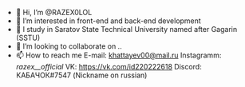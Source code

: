 - 👋 Hi, I’m @RAZEX0LOL
- 👀 I’m interested in front-end and back-end development
- 🌱 I study in Saratov State Technical University named after Gagarin (SSTU)
- 💞️ I’m looking to collaborate on ..
- 📫 How to reach me 
E-mail: khattayev00@mail.ru
Instagramm: _razex__official_
VK: https://vk.com/id220222618
Discord: КАБАЧОК#7547 (Nickname on russian)
<!---
RAZEX0LOL/RAZEX0LOL is a ✨ special ✨ repository because its `README.md` (this file) appears on your GitHub profile.
You can click the Preview link to take a look at your changes.
--->
